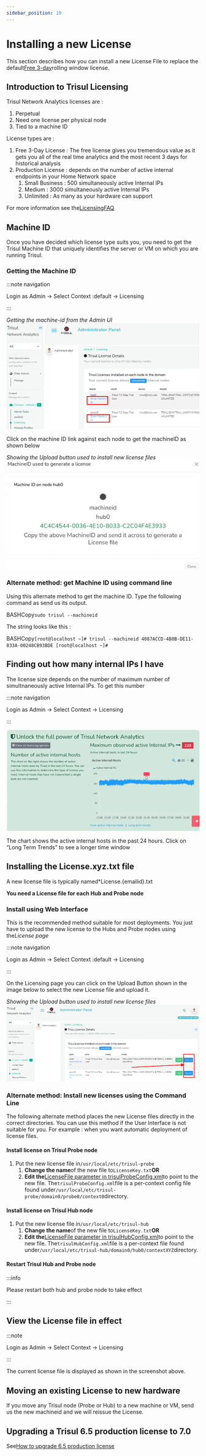 ```yaml
---
sidebar_position: 10
---
```


# Installing a new License

This section describes how you can install a new License File to replace the default[Free 3-day](https://trisul.org/free)rolling window license.

## Introduction to Trisul Licensing

Trisul Network Analytics licenses are :

1. Perpetual
2. Need one license per physical node
3. Tied to a machine ID

License types are :

1. Free 3-Day License : The free license gives you tremendous value as it gets you all of the real time analytics and the most recent 3 days for historical analysis
2. Production License : depends on the number of active internal endpoints in your Home Network space
   1. Small Business : 500 simultaneously active Internal IPs
   2. Medium : 3000 simultaneously active Internal IPs
   3. Unlimited : As many as your hardware can support

For more information see the[LicensingFAQ](https://trisul.org/pricing)

## Machine ID

Once you have decided which license type suits you, you need to get the Trisul Machine ID that uniquely identifies the server or VM on which you are running Trisul.

### Getting the Machine ID

:::note navigation

Login as Admin → Select Context :default → Licensing

:::

*Getting the machine-id from the Admin UI*  
![](images/machineid.png)

Click on the machine ID link against each node to get the machineID as shown below

*Showing the Upload button used to install new license files*  
![](images/machineid_value.png)

### Alternate method: get Machine ID using command line

Using this alternate method to get the machine ID. Type the following command as send us its output.

 BASHCopy`sudo trisul --machineid`

The string looks like this :

 BASHCopy`[root@localhost ~]# trisul --machineid 4087ACCD-4B0B-DE11-833A-00248CB93BDE [root@localhost ~]#` 

## Finding out how many internal IPs I have

The license size depends on the number of maximum number of simultnaneously active Internal IPs. To get this number

:::note navigation

Login as Admin → Select Context → Licensing

:::

![](images/license.png)

The chart shows the active internal hosts in the past 24 hours. Click on “Long Term Trends” to see a longer time window

## Installing the License.xyz.txt file

A new license file is typically named*License.\{emailid\}.txt

 **You need a License file for each Hub and Probe node**

### Install using Web Interface

This is the recommended method suitable for most deployments. You just have to upload the new license to the Hubs and Probe nodes using the*License page*

:::note navigation

Login as Admin → Select Context :default → Licensing

:::

On the Licensing page you can click on the Upload Button shown in the image below to select the new License file and upload it.

*Showing the Upload button used to install new license files*  
![](images/license_upload.png)

### Alternate method: Install new licenses using the Command Line

The following alternate method places the new License files directly in the correct directories. You can use this method if the User Interface is not suitable for you. For example : when you want automatic deployment of license files.

#### Install license on Trisul Probe node

1. Put the new license file in`/usr/local/etc/trisul-probe`
   1. **Change the name**of the new file to`LicenseKey.txt`**OR**
   2. **Edit the**[LicenseFile parameter in trisulProbeConfig.xml](/docs/ref/trisulconfig#app )to point to the new file. The`trisulProbeConfig.xml`file is a per-context config file found under`/usr/local/etc/trisul-probe/domain0/probe0/context0`directory.

#### Install license on Trisul Hub node

1. Put the new license file in`/usr/local/etc/trisul-hub`
   1. **Change the name**of the new file to`LicenseKey.txt`**OR**
   2. **Edit the**[LicenseFile parameter in trisulHubConfig.xml](/docs/ref/trisulconfig#app )to point to the new file. The`trisulHubConfig.xml`file is a per-context file found under`/usr/local/etc/trisul-hub/domain0/hub0/contextXYZ`directory.

#### Restart Trisul Hub and Probe node

:::info

Please restart both hub and probe node to take effect

:::

## View the License file in effect

:::note

Login as Admin → Select Context → Licensing

:::

The current license file is displayed as shown in the screenshot above.

## Moving an existing License to new hardware

If you move any Trisul node (Probe or Hub) to a new machine or VM, send us the new machineid and we will reissue the License.

## Upgrading a Trisul 6.5 production license to 7.0

See[How to upgrade 6.5 production license](/docs/ug/install/license65update)
